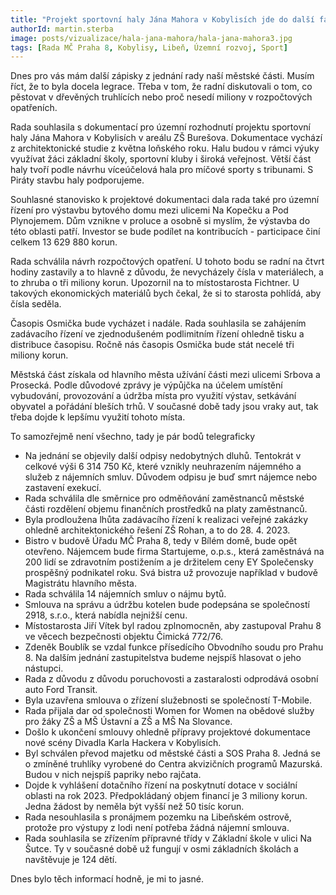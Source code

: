 ```yaml
---
title: "Projekt sportovní haly Jána Mahora v Kobylisích jde do další fáze a připravuje se výstavba v ulici Na Kopečku v Libni"
authorId: martin.sterba
image: posts/vizualizace/hala-jana-mahora/hala-jana-mahora3.jpg
tags: [Rada MČ Praha 8, Kobylisy, Libeň, Územní rozvoj, Sport]
---
```


Dnes pro vás mám další zápisky z jednání rady naší městské části. Musím říct, že to byla docela legrace. Třeba v tom, že radní diskutovali o tom, co pěstovat v dřevěných truhlících nebo proč nesedí miliony v rozpočtových opatřeních.

Rada souhlasila s dokumentací pro územní rozhodnutí projektu sportovní haly Jána Mahora v Kobylisích v areálu ZŠ Burešova. Dokumentace vychází z architektonické studie z května loňského roku. Halu budou v rámci výuky využívat žáci základní školy, sportovní kluby i široká veřejnost. Větší část haly tvoří podle návrhu víceúčelová hala pro míčové sporty s tribunami. S Piráty stavbu haly podporujeme.

Souhlasné stanovisko k projektové dokumentaci dala rada také pro územní řízení pro výstavbu bytového domu mezi ulicemi Na Kopečku a Pod Plynojemem. Dům vznikne v proluce a osobně si myslím, že výstavba do této oblasti patří. Investor se bude podílet na kontribucích - participace činí celkem 13 629 880 korun.

Rada schválila návrh rozpočtových opatření. U tohoto bodu se radní na čtvrt hodiny zastavily a to hlavně z důvodu, že nevycházely čísla v materiálech, a to zhruba o tři miliony korun. Upozornil na to místostarosta Fichtner. U takových ekonomických materiálů bych čekal, že si to starosta pohlídá, aby čísla seděla.

Časopis Osmička bude vycházet i nadále. Rada souhlasila se zahájením zadávacího řízení ve zjednodušeném podlimitním řízení ohledně tisku a distribuce časopisu. Ročně nás časopis Osmička bude stát necelé tři miliony korun. 

Městská část získala od hlavního města užívání části mezi ulicemi Srbova a Prosecká. Podle důvodové zprávy je výpůjčka na účelem umístění vybudování, provozování a údržba místa pro využití výstav, setkávání obyvatel a pořádání bleších trhů. V současné době tady jsou vraky aut, tak třeba dojde k lepšímu využití tohoto místa. 

To samozřejmě není všechno, tady je pár bodů telegraficky

- Na jednání se objevily další odpisy nedobytných dluhů. Tentokrát v celkové výši 6 314 750 Kč, které vznikly neuhrazením nájemného a služeb z nájemních smluv. Důvodem odpisu je buď smrt nájemce nebo zastavení exekucí.
- Rada schválila dle směrnice pro odměňování zaměstnanců městské části rozdělení objemu finančních prostředků na platy zaměstnanců. 
- Byla prodloužena lhůta zadávacího řízení k realizaci veřejné zakázky ohledně architektonického řešení ZŠ Rohan, a to do 28. 4. 2023. 
- Bistro v budově Úřadu MČ Praha 8, tedy v Bílém domě, bude opět otevřeno. Nájemcem bude firma Startujeme, o.p.s., která zaměstnává na 200 lidí se zdravotním postižením a je držitelem ceny EY Společensky prospěšný podnikatel roku. Svá bistra už provozuje například v budově Magistrátu hlavního města. 
- Rada schválila 14 nájemních smluv o nájmu bytů. 
- Smlouva na správu a údržbu kotelen bude podepsána se společností 2918, s.r.o., která nabídla nejnižší cenu. 
- Místostarosta Jiří Vítek byl radou zplnomocněn, aby zastupoval Prahu 8 ve věcech bezpečnosti objektu Čimická 772/76.  
- Zdeněk Boublík se vzdal funkce přísedícího Obvodního soudu pro Prahu 8. Na dalším jednání zastupitelstva budeme nejspíš hlasovat o jeho nástupci. 
- Rada z důvodu z důvodu poruchovosti a zastaralosti odprodává osobní auto Ford Transit. 
- Byla uzavřena smlouva o zřízení služebnosti se společností T-Mobile. 
- Rada přijala dar od společnosti Women for Women na obědové služby pro žáky ZŠ a MŠ Ústavní a ZŠ a MŠ Na Slovance. 
- Došlo k ukončení smlouvy ohledně přípravy projektové dokumentace nové scény Divadla Karla Hackera v Kobylisích. 
- Byl schválen převod majetku od městské části a SOS Praha 8. Jedná se o zmíněné truhlíky vyrobené do Centra akvizičních programů Mazurská. Budou v nich nejspíš papriky nebo rajčata. 
- Dojde k vyhlášení dotačního řízení na poskytnutí dotace v sociální oblasti na rok 2023. Předpokládaný objem financí je 3 miliony korun. Jedna žádost by neměla být vyšší než 50 tisíc korun. 
- Rada nesouhlasila s pronájmem pozemku na Libeňském ostrově, protože pro výstupy z lodi není potřeba žádná nájemní smlouva. 
- Rada souhlasila se zřízením přípravné třídy v Základní škole v ulici Na Šutce. Ty v současné době už fungují v osmi základních školách  a navštěvuje je 124 dětí. 

Dnes bylo těch informací hodně, je mi to jasné.
